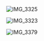 ![IMG_3325](https://github.com/user-attachments/assets/ba1a8dbd-2ae8-46aa-b952-ee0b47349491)

![IMG_3323](https://github.com/user-attachments/assets/a90622bb-eab1-4d3c-ba3c-a96973b488bd)

![IMG_3379](https://github.com/user-attachments/assets/48296069-d9d5-474a-aaed-78208312b4b8)
